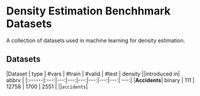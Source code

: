 # Density Estimation Benchhmark Datasets

A collection of datasets used in machine learning for density
estimation.

## Datasets

|Dataset | type | #vars | #train | #valid | #test | density ||introduced in| abbrv |
|:------|:---:|---:|---:|---:|---:|---:|---:| ---:|
|**Accidents**| binary | 111 | 12758 | 1700 | 2551 | ||`accidents`|

